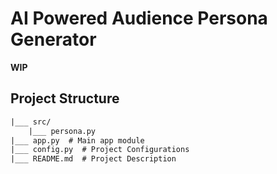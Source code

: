 # AI Powered Audience Persona Generator

**WIP**

## Project Structure

```txt
|___ src/
    |___ persona.py
|___ app.py  # Main app module
|___ config.py  # Project Configurations
|___ README.md  # Project Description
```
